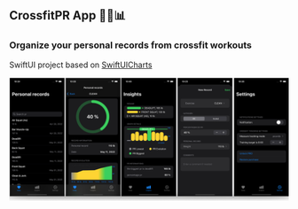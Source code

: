 ## CrossfitPR App 🏋🏽📊

### Organize your personal records from crossfit workouts

SwiftUI project based on [SwiftUICharts](https://github.com/mecid/SwiftUICharts)

<a href="http://iphone.artsy.net"><img src ="images/crossfirprapp_screenshots.png"></a>

